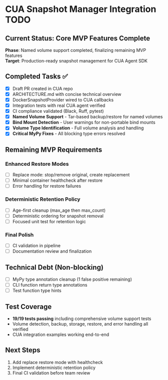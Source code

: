 # CUA Snapshot Manager Integration TODO

## Current Status: Core MVP Features Complete
**Phase**: Named volume support completed, finalizing remaining MVP features  
**Target**: Production-ready snapshot management for CUA Agent SDK

## Completed Tasks ✅
- [x] Draft PR created in CUA repo
- [x] ARCHITECTURE.md with concise technical overview
- [x] DockerSnapshotProvider wired to CUA callbacks
- [x] Integration tests with real CUA agent verified
- [x] CI compliance validated (Black, Ruff, pytest)
- [x] **Named Volume Support** - Tar-based backup/restore for named volumes
- [x] **Bind Mount Detection** - User warnings for non-portable bind mounts
- [x] **Volume Type Identification** - Full volume analysis and handling
- [x] **Critical MyPy Fixes** - All blocking type errors resolved

## Remaining MVP Requirements

### Enhanced Restore Modes
- [ ] Replace mode: stop/remove original, create replacement
- [ ] Minimal container healthcheck after restore
- [ ] Error handling for restore failures

### Deterministic Retention Policy
- [ ] Age-first cleanup (max_age then max_count)
- [ ] Deterministic ordering for snapshot removal
- [ ] Focused unit test for retention logic

### Final Polish
- [ ] CI validation in pipeline
- [ ] Documentation review and finalization

## Technical Debt (Non-blocking)
- [ ] MyPy type annotation cleanup (1 false positive remaining)
- [ ] CLI function return type annotations
- [ ] Test function type hints

## Test Coverage
- **19/19 tests passing** including comprehensive volume support tests
- Volume detection, backup, storage, restore, and error handling all verified
- CUA integration examples working end-to-end

## Next Steps
1. Add replace restore mode with healthcheck
2. Implement deterministic retention policy  
3. Final CI validation before team review